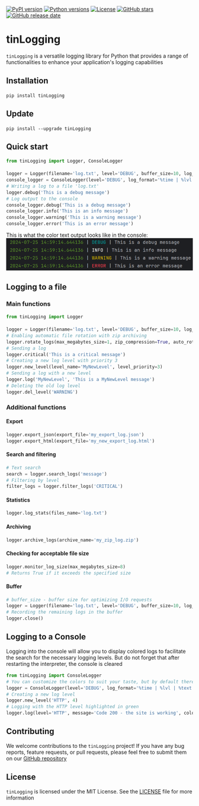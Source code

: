 [![PyPI version](https://badge.fury.io/py/tinLogging.svg)](https://badge.fury.io/py/tinLogging)
[![Python versions](https://img.shields.io/pypi/pyversions/tinLogging.svg)](https://pypi.org/project/tinLogging/)
[![License](https://img.shields.io/pypi/l/tinLogging.svg)](https://pypi.org/project/tinLogging/)
[![GitHub stars](https://img.shields.io/github/stars/Tinokil/tinLogging.svg)](https://github.com/Tinokil/tinLogging/stargazers)
[![GitHub release date](https://img.shields.io/github/release-date/Tinokil/tinLogging.svg)](https://github.com/Tinokil/tinLogging/releases)

# tinLogging
`tinLogging` is a versatile logging library for Python that provides a range of functionalities to enhance your application's logging capabilities
## Installation
`pip install tinLogging`
## Update
`pip install --upgrade tinLogging`
## Quick start
```python
from tinLogging import Logger, ConsoleLogger

logger = Logger(filename='log.txt', level='DEBUG', buffer_size=10, log_format='[%time] - %lvl | %text')
console_logger = ConsoleLogger(level='DEBUG', log_format='%time | %lvl | %text')
# Writing a log to a file 'log.txt'
logger.debug('This is a debug message')
# Log output to the console
console_logger.debug('This is a debug message')
console_logger.info('This is an info message')
console_logger.warning('This is a warning message')
console_logger.error('This is an error message')
```
This is what the color text output looks like in the console:
![Console Output](https://github.com/Tinokil/tinLogging/raw/main/images/quick_start_console.PNG)
## Logging to a file
### Main functions
```python
from tinLogging import Logger

logger = Logger(filename='log.txt', level='DEBUG', buffer_size=10, log_format='[%time] - %lvl | %text')
# Enabling automatic file rotation with zip archiving
logger.rotate_logs(max_megabytes_size=1, zip_compression=True, auto_rotate=True)
# Sending a log
logger.critical('This is a critical message')
# Creating a new log level with priority 3
logger.new_level(level_name='MyNewLevel', level_priority=3)
# Sending a log with a new level
logger.log('MyNewLevel', 'This is a MyNewLevel message')
# Deleting the old log level
logger.del_level('WARNING')
```
### Additional functions
#### Export
``` Python
logger.export_json(export_file='my_export_log.json')
logger.export_html(export_file='my_new_export_log.html')
```
#### Search and filtering
``` Python
# Text search
search = logger.search_logs('message')
# Filtering by level
filter_logs = logger.filter_logs('CRITICAL')
```
#### Statistics
``` Python
logger.log_stats(files_name='log.txt')
```
#### Archiving
``` Python
logger.archive_logs(archive_name='my_zip_log.zip')
```
#### Checking for acceptable file size
``` Python
logger.monitor_log_size(max_megabytes_size=8)
# Returns True if it exceeds the specified size
```
#### Buffer
``` Python
# buffer_size - buffer size for optimizing I/O requests
logger = Logger(filename='log.txt', level='DEBUG', buffer_size=10, log_format='[%time] - %lvl | %text')
# Recording the remaining logs in the buffer
logger.close()
```
## Logging to a Console
Logging into the console will allow you to display colored logs to facilitate the search for the necessary logging levels. But do not forget that after restarting the interpreter, the console is cleared
```python
from tinLogging import ConsoleLogger
# You can customize the colors to suit your taste, but by default there are always the most suitable colors
logger = ConsoleLogger(level='DEBUG', log_format='%time | %lvl | %text', debug_color='standard', info_color='green')
# Creating a new log level
logger.new_level('HTTP', 4)
# Logging with the HTTP level highlighted in green
logger.log(level='HTTP', message='Code 200 - the site is working', color='green')
```
## Contributing
We welcome contributions to the `tinLogging` project! If you have any bug reports, feature requests, or pull requests, please feel free to submit them on our [GitHub repository](https://github.com/Tinokil/tinLogging)
## License
`tinLogging` is licensed under the MIT License. See the [LICENSE](https://github.com/Tinokil/tinLogging/blob/main/LICENSE) file for more information